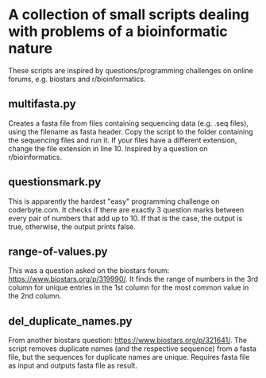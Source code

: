 # A collection of small scripts dealing with problems of a bioinformatic nature
These scripts are inspired by questions/programming challenges on online forums, e.g. biostars and r/bioinformatics. 

## multifasta.py
Creates a fasta file from files containing sequencing data (e.g. .seq files), using the filename as fasta header. Copy the script to the folder containing the sequencing files and run it. If your files have a different extension, change the file extension in line 10. Inspired by a question on r/bioinformatics. 

## questionsmark.py
This is apparently the hardest "easy" programming challenge on coderbyte.com. It checks if there are exactly 3 question marks between every pair of numbers that add up to 10. If that is the case, the output is true, otherwise, the output prints false. 

## range-of-values.py
This was a question asked on the biostars forum: https://www.biostars.org/p/319990/. It finds the range of numbers in the 3rd column for unique entries in the 1st column for the most common value in the 2nd column. 

## del_duplicate_names.py
From another biostars question: https://www.biostars.org/p/321641/. The script removes duplicate names (and the respective sequence) from a fasta file, but the sequences for duplicate names are unique. Requires fasta file as input and outputs fasta file as result. 

